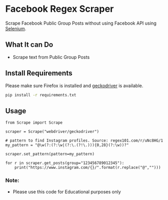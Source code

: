 # Facebook Regex Scraper

Scrape Facebook Public Group Posts without using Facebook API using [Selenium](https://seleniumhq.github.io/docs/).

## What It can Do

- Scrape text from Public Group Posts

## Install Requirements

Please make sure Firefox is installed and [geckodriver](https://github.com/mozilla/geckodriver) is available.

```sh
pip install -r requirements.txt
```

## Usage

```
from Scrape import Scrape

scraper = Scrape("webdriver/geckodriver")
 
# pattern to find Instagram profiles. Source: regex101.com/r/uNc8HG/1
my_pattern = "@\w(?:(?:\w|(?:\.(?!\.))){0,28}(?:\w))?"

scraper.set_pattern(pattern=my_pattern)

for r in scraper.get_posts(group="123456789012345"):
    print("https://www.instagram.com/{}/".format(r.replace("@","")))

```

### Note:

- Please use this code for Educational purposes only
